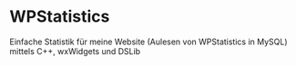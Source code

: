 # WPStatistics
Einfache Statistik für meine Website (Aulesen von WPStatistics in MySQL) mittels C++, wxWidgets und DSLib
